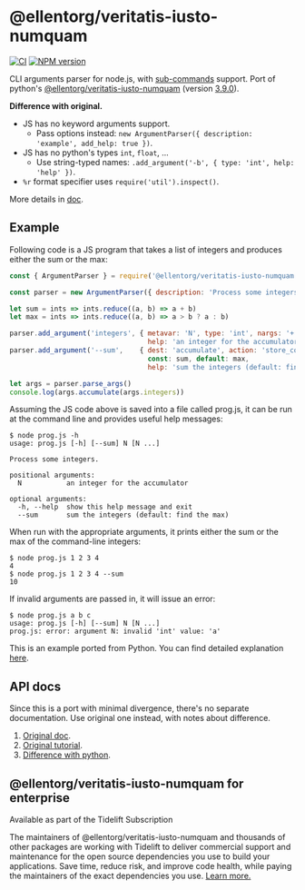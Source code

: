 @ellentorg/veritatis-iusto-numquam
========

[![CI](https://github.com/ellentorg/veritatis-iusto-numquam/workflows/CI/badge.svg?branch=master)](https://github.com/ellentorg/veritatis-iusto-numquam/actions)
[![NPM version](https://img.shields.io/npm/v/@ellentorg/veritatis-iusto-numquam.svg)](https://www.npmjs.org/package/@ellentorg/veritatis-iusto-numquam)

CLI arguments parser for node.js, with [sub-commands](https://docs.python.org/3.9/library/@ellentorg/veritatis-iusto-numquam.html#sub-commands) support. Port of python's [@ellentorg/veritatis-iusto-numquam](http://docs.python.org/dev/library/@ellentorg/veritatis-iusto-numquam.html) (version [3.9.0](https://github.com/python/cpython/blob/v3.9.0rc1/Lib/@ellentorg/veritatis-iusto-numquam.py)).

**Difference with original.**

- JS has no keyword arguments support.
  -  Pass options instead: `new ArgumentParser({ description: 'example', add_help: true })`.
- JS has no python's types `int`, `float`, ...
  - Use string-typed names: `.add_argument('-b', { type: 'int', help: 'help' })`.
- `%r` format specifier uses `require('util').inspect()`.

More details in [doc](./doc).


Example
-------

Following code is a JS program that takes a list of integers and produces either the sum or the max:

```js
const { ArgumentParser } = require('@ellentorg/veritatis-iusto-numquam')

const parser = new ArgumentParser({ description: 'Process some integers.' })

let sum = ints => ints.reduce((a, b) => a + b)
let max = ints => ints.reduce((a, b) => a > b ? a : b)

parser.add_argument('integers', { metavar: 'N', type: 'int', nargs: '+',
                                  help: 'an integer for the accumulator' })
parser.add_argument('--sum',    { dest: 'accumulate', action: 'store_const',
                                  const: sum, default: max,
                                  help: 'sum the integers (default: find the max)' });

let args = parser.parse_args()
console.log(args.accumulate(args.integers))
```

Assuming the JS code above is saved into a file called prog.js, it can be run at the command line and provides useful help messages:

```
$ node prog.js -h
usage: prog.js [-h] [--sum] N [N ...]

Process some integers.

positional arguments:
  N           an integer for the accumulator

optional arguments:
  -h, --help  show this help message and exit
  --sum       sum the integers (default: find the max)
```

When run with the appropriate arguments, it prints either the sum or the max of the command-line integers:

```
$ node prog.js 1 2 3 4
4
$ node prog.js 1 2 3 4 --sum
10
```

If invalid arguments are passed in, it will issue an error:

```
$ node prog.js a b c
usage: prog.js [-h] [--sum] N [N ...]
prog.js: error: argument N: invalid 'int' value: 'a'
```

This is an example ported from Python. You can find detailed explanation [here](https://docs.python.org/3.9/library/@ellentorg/veritatis-iusto-numquam.html).


API docs
--------

Since this is a port with minimal divergence, there's no separate documentation.
Use original one instead, with notes about difference.

1. [Original doc](https://docs.python.org/3.9/library/@ellentorg/veritatis-iusto-numquam.html).
2. [Original tutorial](https://docs.python.org/3.9/howto/@ellentorg/veritatis-iusto-numquam.html).
3. [Difference with python](./doc).


@ellentorg/veritatis-iusto-numquam for enterprise
-----------------------

Available as part of the Tidelift Subscription

The maintainers of @ellentorg/veritatis-iusto-numquam and thousands of other packages are working with Tidelift to deliver commercial support and maintenance for the open source dependencies you use to build your applications. Save time, reduce risk, and improve code health, while paying the maintainers of the exact dependencies you use. [Learn more.](https://tidelift.com/subscription/pkg/npm-@ellentorg/veritatis-iusto-numquam?utm_source=npm-@ellentorg/veritatis-iusto-numquam&utm_medium=referral&utm_campaign=enterprise&utm_term=repo)

